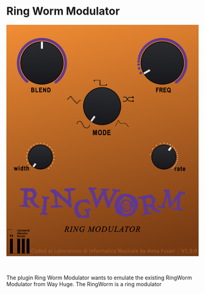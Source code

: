 # Ring Worm Modulator


<p align="center">
    <img src="images/interface.png" alt="alt text">
</p>

<br>

<p>
    The plugin Ring Worm Modulator wants to emulate the existing RingWorm Modulator from Way Huge. 
    The RingWorm is a ring modulator 
</p>

<br>
